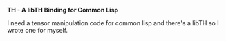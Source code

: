 **TH - A libTH Binding for Common Lisp**

I need a tensor manipulation code for common lisp and there's a libTH so I wrote one for myself.
